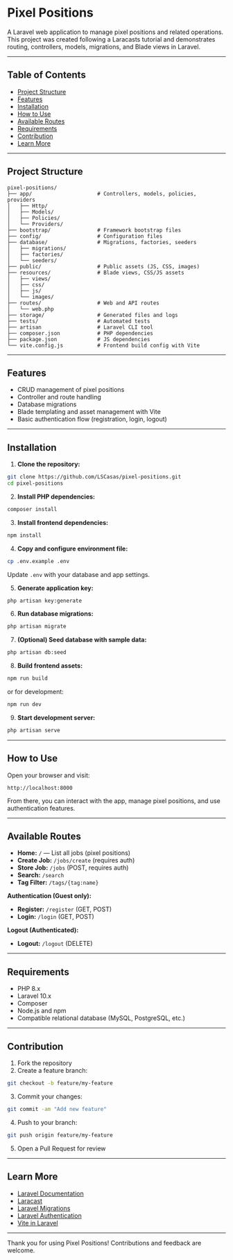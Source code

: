 # Pixel Positions
 
A Laravel web application to manage pixel positions and related operations. This project was created following a Laracasts tutorial and demonstrates routing, controllers, models, migrations, and Blade views in Laravel.
    
--- 

## Table of Contents

-   [Project Structure](#project-structure)
-   [Features](#features)
-   [Installation](#installation)
-   [How to Use](#how-to-use)
-   [Available Routes](#available-routes)
-   [Requirements](#requirements)
-   [Contribution](#contribution)
-   [Learn More](#learn-more)

---

## Project Structure

```
pixel-positions/
├── app/                     # Controllers, models, policies, providers
│   ├── Http/
│   ├── Models/
│   ├── Policies/
│   └── Providers/
├── bootstrap/               # Framework bootstrap files
├── config/                  # Configuration files
├── database/                # Migrations, factories, seeders
│   ├── migrations/
│   ├── factories/
│   └── seeders/
├── public/                  # Public assets (JS, CSS, images)
├── resources/               # Blade views, CSS/JS assets
│   ├── views/
│   ├── css/
│   ├── js/
│   └── images/
├── routes/                  # Web and API routes
│   └── web.php
├── storage/                 # Generated files and logs
├── tests/                   # Automated tests
├── artisan                  # Laravel CLI tool
├── composer.json            # PHP dependencies
├── package.json             # JS dependencies
└── vite.config.js           # Frontend build config with Vite
```

---

## Features

-   CRUD management of pixel positions
-   Controller and route handling
-   Database migrations
-   Blade templating and asset management with Vite
-   Basic authentication flow (registration, login, logout)

---

## Installation

1. **Clone the repository:**

```bash
git clone https://github.com/LSCasas/pixel-positions.git
cd pixel-positions
```

2. **Install PHP dependencies:**

```bash
composer install
```

3. **Install frontend dependencies:**

```bash
npm install
```

4. **Copy and configure environment file:**

```bash
cp .env.example .env
```

Update `.env` with your database and app settings.

5. **Generate application key:**

```bash
php artisan key:generate
```

6. **Run database migrations:**

```bash
php artisan migrate
```

7. **(Optional) Seed database with sample data:**

```bash
php artisan db:seed
```

8. **Build frontend assets:**

```bash
npm run build
```

or for development:

```bash
npm run dev
```

9. **Start development server:**

```bash
php artisan serve
```

---

## How to Use

Open your browser and visit:

```
http://localhost:8000
```

From there, you can interact with the app, manage pixel positions, and use authentication features.

---

## Available Routes

-   **Home:** `/` — List all jobs (pixel positions)
-   **Create Job:** `/jobs/create` (requires auth)
-   **Store Job:** `/jobs` (POST, requires auth)
-   **Search:** `/search`
-   **Tag Filter:** `/tags/{tag:name}`

**Authentication (Guest only):**

-   **Register:** `/register` (GET, POST)
-   **Login:** `/login` (GET, POST)

**Logout (Authenticated):**

-   **Logout:** `/logout` (DELETE)

---

## Requirements

-   PHP 8.x
-   Laravel 10.x
-   Composer
-   Node.js and npm
-   Compatible relational database (MySQL, PostgreSQL, etc.)

---

## Contribution

1. Fork the repository
2. Create a feature branch:

```bash
git checkout -b feature/my-feature
```

3. Commit your changes:

```bash
git commit -am "Add new feature"
```

4. Push to your branch:

```bash
git push origin feature/my-feature
```

5. Open a Pull Request for review

---

## Learn More

-   [Laravel Documentation](https://laravel.com/docs)
-   [Laracast](https://laracasts.com/)
-   [Laravel Migrations](https://laravel.com/docs/migrations)
-   [Laravel Authentication](https://laravel.com/docs/authentication)
-   [Vite in Laravel](https://laravel.com/docs/vite)

---

Thank you for using Pixel Positions! Contributions and feedback are welcome.
